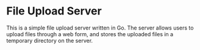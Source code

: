 # File Upload Server

This is a simple file upload server written in Go. The server allows users to upload files through a web form, and stores the uploaded files in a temporary directory on the server.

